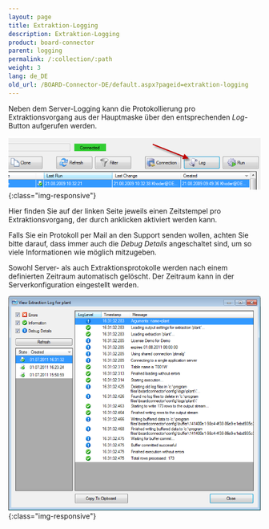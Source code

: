 ```yaml
---
layout: page
title: Extraktion-Logging
description: Extraktion-Logging
product: board-connector
parent: logging
permalink: /:collection/:path
weight: 3
lang: de_DE
old_url: /BOARD-Connector-DE/default.aspx?pageid=extraktion-logging
---
```


Neben dem Server-Logging kann die Protokollierung pro Extraktionsvorgang aus der Hauptmaske über den entsprechenden *Log*-Button aufgerufen werden.

![Extraction-Logging-01](/img/content/Extraction-Logging-01.png){:class="img-responsive"}
 
Hier finden Sie auf der linken Seite jeweils einen Zeitstempel pro Extraktionsvorgang, der durch anklicken aktiviert werden kann.

Falls Sie ein Protokoll per Mail an den Support senden wollen, achten Sie bitte darauf, dass immer auch die *Debug Details* angeschaltet sind, um so viele Informationen wie möglich mitzugeben.

Sowohl Server- als auch Extraktionsprotokolle werden nach einem definierten Zeitraum automatisch gelöscht. Der Zeitraum kann in der Serverkonfiguration eingestellt werden.

![Extraction-Logging-02](/img/content/Extraction-Logging-02.png){:class="img-responsive"}